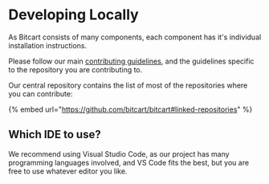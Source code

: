 # Developing Locally

As Bitcart consists of many components, each component has it's individual installation instructions.

Please follow our main [contributing guidelines](https://github.com/bitcart/bitcart/blob/master/CONTRIBUTING.md), and the guidelines specific to the repository you are contributing to.

Our central repository contains the list of most of the repositories where you can contribute:

{% embed url="https://github.com/bitcart/bitcart#linked-repositories" %}

## Which IDE to use?

We recommend using Visual Studio Code, as our project has many programming languages involved, and VS Code fits the best, but you are free to use whatever editor you like.
